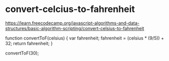 # convert-celcius-to-fahrenheit
https://learn.freecodecamp.org/javascript-algorithms-and-data-structures/basic-algorithm-scripting/convert-celsius-to-fahrenheit

function convertToF(celsius) {
  var fahrenheit;
  fahrenheit = (celsius * (9/5)) + 32; 
 return fahrenheit;
}

convertToF(30);
